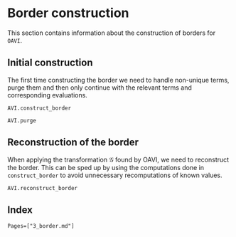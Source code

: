 # Border construction
This section contains information about the construction of borders for $\texttt{OAVI}$.

## Initial construction
The first time constructing the border we need to handle non-unique terms, purge them and then only continue with the relevant terms and corresponding evaluations.
```@docs
AVI.construct_border
```

```@docs
AVI.purge
```

## Reconstruction of the border
When applying the transformation $\mathcal{G}$ found by OAVI, we need to reconstruct the border. This can be sped up by using the computations done in `construct_border` to avoid unnecessary recomputations of known values. 
```@docs
AVI.reconstruct_border
```

## Index
```@index
Pages=["3_border.md"]
```

